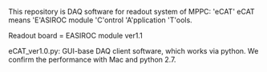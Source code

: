 This repository is DAQ software for readout system of MPPC: 'eCAT'
eCAT means 'E'ASIROC module 'C'ontrol 'A'pplication 'T'ools.

Readout board = EASIROC module ver1.1

eCAT_ver1.0.py:
GUI-base DAQ client software, which works via python.
We confirm the performance with Mac and python 2.7.